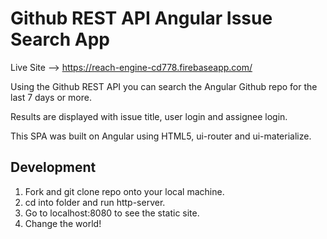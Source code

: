 # Github REST API Angular Issue Search App

Live Site --> https://reach-engine-cd778.firebaseapp.com/

Using the Github REST API you can search the Angular Github repo for the last 7 days or more.

Results are displayed with issue title, user login and assignee login.

This SPA was built on Angular using HTML5, ui-router and ui-materialize.

## Development
1. Fork and git clone repo onto your local machine.
2. cd into folder and run http-server.
3. Go to localhost:8080 to see the static site.
4. Change the world!
